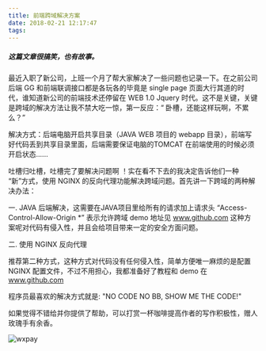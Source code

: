 ```yaml
---
title: 前端跨域解决方案
date: 2018-02-21 12:17:47
tags:
---
```

##### 这篇文章很搞笑，也有故事。
最近入职了新公司，上班一个月了帮大家解决了一些问题也记录一下。在之前公司后端 GG 和前端联调接口都是各玩各的毕竟是 single page 页面大行其道的时代，谁知道新公司的前端技术还停留在 WEB 1.0 Jquery 时代。这不是关键，关键是跨域的解决方法让我不禁大吃一惊，第一反应：“ 卧槽，还能这样玩啊，不累么？”

解决方式：后端电脑开启共享目录（JAVA WEB 项目的 webapp 目录），前端写好代码丢到共享目录里面，后端需要保证电脑的TOMCAT 在前端使用的时候必须开启状态......

吐槽归吐槽，吐槽完了要解决问题啊 ！实在看不下去的我决定告诉他们一种 “新”方式，使用 NGINX 的反向代理功能解决跨域问题。首先讲一下跨域的两种解决办法：

一. JAVA 后端解决，这需要在JAVA项目里给所有的请求加上请求头
 “Access-Control-Allow-Origin  \*”   表示允许跨域 demo 地址见 www.github.com 
这种方案呢对代码有侵入性，并且会给项目带来一定的安全方面问题。

二. 使用 NGINX 反向代理

推荐第二种方式，这种方式对代码没有任何侵入性，简单方便唯一麻烦的是配置 NGINX 配置文件，不过不用担心，我都准备好了教程和 demo 在 www.github.com

程序员最喜欢的解决方式就是: "NO CODE NO BB, SHOW ME THE CODE!"

如果觉得不错给并你提供了帮助，可以打赏一杯咖啡提高作者的写作积极性，赠人玫瑰手有余香。

![wxpay](/img/ismewxpay.jpeg  "wxpay")
